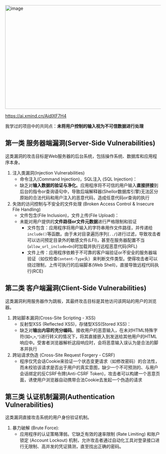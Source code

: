 <img width="1214" height="335" alt="image" src="https://github.com/user-attachments/assets/82335b88-5da9-45c1-b29a-b2a4b2fefc48" />

https://ai.xmind.cn/AidlXF7H4

我学过的项目中的共同点：**未将用户控制的输入视为不可信数据进行处理**
## 第一类 服务器端漏洞(Server-Side Vulnerabilities)
这类漏洞的攻击目标是Web服务器的后台系统，包括操作系统、数据库和应用程序本身。
1. 注入类漏洞(Injection Vulnerabilities)
    - 命令注入(Command Injection)，SQL注入 (SQL Injection)：
    - 缺乏对**输入数据的验证与净化**。应用程序将不可信的用户输入**直接拼接**到后台的指令or查询语句中，导致后端解释器(Shellor数据库引擎)无法区分原始的合法代码和用户注入的恶意代码，造成任意代码or查询的执行
2. 失效的访问控制与不安全的文件处理 (Broken Access Control & Insecure File Handling)
    - 文件包含(File Inclusion)，文件上传(File Upload)：
    - 未能对用户提供的**文件路径or文件元数据**进行严格限制和验证
      - 文件包含：应用程序将用户输入的字符串用作文件路径，并传递给`include()`等函数。由于未对目录遍历序列(`../`)进行过滤，导致攻击者可以访问预定目录外的敏感文件(LFI)，甚至在服务器配置不当(`allow_url_include=On`)时加载并执行远程恶意代码(RFL)
      - 文件上传：应用程序依赖于不可靠的客户端验证or不安全的服务器端验证（如仅检查`Content-Type`头）来判断文件类型。使得攻击者可以绕过限制，上传可执行的后端脚本(Web Shell)，直接导致远程代码执行(RCE)

## 第二类 客户端漏洞(Client-Side Vulnerabilities)
这类漏洞利用服务器作为跳板，其最终攻击目标是其他访问该网站的用户的浏览器。
1. 跨站脚本漏洞(Cross-Site Scripting - XSS)
    - 反射型XSS (Reflected XSS)，存储型XSS(Stored XSS)：
    - 缺乏对**输出内容的充分编码**。接收用户的恶意输入，在未对HTML特殊字符(如`<`,`>`,`"`)进行转义的情况下，将其直接嵌入到发送给其他用户的HTML响应中。受害者浏览器解析这段响应时，会将恶意输入误认为是合法的脚本并执行
2. 跨站请求伪造 (Cross-Site Request Forgery - CSRF)
    - 程序仅凭会话Cookie来验证一个状态变更请求（如修改密码）的合法性，而未校验该请求是否出于用户的真实意图，缺少一个不可预测的、与用户会话绑定的反CSRF令牌(Anti-CSRF Token)，攻击者可以构建一个恶意页面，诱使用户浏览器自动携带合法Cookie去发起一个伪造的请求

## 第三类 认证机制漏洞(Authentication Vulnerabilities)
这类漏洞直接攻击系统的用户身份验证机制。
1. 暴力破解 (Brute Force):
    - 应用程序的认证策略薄弱。它缺乏有效的速率限制 (Rate Limiting) 和账户锁定 (Account Lockout) 机制，允许攻击者通过自动化工具对登录接口进行无限制、高并发的凭证猜测，直至找出正确的密码。
